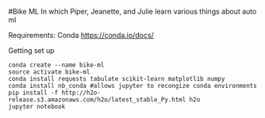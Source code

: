 #Bike ML
In which Piper, Jeanette, and Julie learn various things about auto ml

Requirements: Conda https://conda.io/docs/

Getting set up
```
conda create --name bike-ml
source activate bike-ml
conda install requests tabulate scikit-learn matplotlib numpy
conda install nb_conda #allows jupyter to recongize conda environments
pip install -f http://h2o-release.s3.amazonaws.com/h2o/latest_stable_Py.html h2o
jupyter notebook
```
